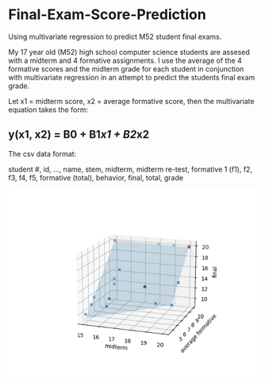 # Final-Exam-Score-Prediction
Using multivariate regression to predict M52 student final exams.

My 17 year old (M52) high school computer science students are assesed with a midterm and 4 formative assignments.  I use the average of the 4 formative scores and the midterm grade for each student in conjunction with multivariate regression in an attempt to predict the students final exam grade.

Let x1 = midterm score, x2 = average formative score, then the multivariate equation takes the form:

## y(x1, x2) = B0 + B1*x1 + B2*x2

The csv data format:
    
student #, id, ..., name, stem, midterm, midterm re-test, formative 1 (f1), f2, f3, f4, f5, formative (total), behavior, final, total, grade

<img src="https://github.com/nps6-uwf/Final-Exam-Score-Prediction/blob/main/assets/fig_1.png?raw=true"></img>
